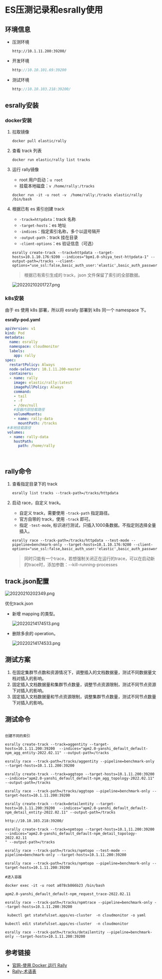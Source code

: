 # ES压测记录和esrally使用


## 环境信息

- 压测环境
  
    ```
    http://10.1.11.200:39200/
    ```
    
- 开发环境
  
    ```java
    http://10.10.101.69:39200
    ```
    
- 测试环境
  
    ```java
    http://10.10.103.218:39200/
    ```
    

## esrally安装

### docker安装

1. 拉取镜像
   
    ```
    docker pull elastic/rally
    ```
    
2. 查看 track 列表
   
    ```
    docker run elastic/rally list tracks
    ```
    
3. 运行 rally镜像
    - root 用户启动：`u root`
    - 挂载本地磁盘：`v /home/rally:/tracks`
    
    ```
    docker run -it -u root -v  /home/rally:/tracks elastic/rally /bin/bash
    ```
    
4. 根据已有 es 索引创建 track
    - `-track=httpdata`：track 名称
    - `-target-hosts`：es 地址
    - `-indices`：指定索引名称，多个以逗号隔开
    - `-output-path`：track 挂在目录
    - `-client-options`：es 验证信息（可选）
    
    ```
    esrally create-track --track=httpdata --target-hosts=10.1.10.176:9200 --indices="bpm1.0-shiya_test-httpdata-1" --output-path=/tracks --client-options="use_ssl:false,basic_auth_user:'elastic',basic_auth_password:'elastic'"
    ```
    
    > 根据已有索引生成的 track，json 文件保留了索引的全部数据。
    > 
    
    ![20220210201727.png](https://s2.loli.net/2025/06/26/OPLqC2hRxYEsjMd.png)
    

### k8s安装

由于 es 使用 k8s 部署，所以将 esrally 部署到 k8s 同一个 namespace 下。

**esrally-pod.yaml**

```yaml
apiVersion: v1
kind: Pod
metadata:
  name: esrally
  namespace: cloudmonitor
  labels:
    app: rally
spec:
  restartPolicy: Always
  node-selector: 10.1.11.200-master
  containers:
  - name: rally
    image: elastic/rally:latest
    imagePullPolicy: Always
    command:
    - tail
    - -f
    - /dev/null
    #容器内部挂载路径
    volumeMounts:
    - name: rally-data
      mountPath: /tracks
 #本地挂载路径
 volumes:
  - name: rally-data
    hostPath:
      path: /home/rally
      
                    
```

## rally命令

1. 查看指定目录下的 track
   
    ```
    esrally list tracks --track-path=/tracks/httpdata
    ```
    
2. 启动 race，自定义 track。
    - 自定义 track，需要使用 `-track-path` 指定路径。
    - 官方自带的 track，使用 `-track` 即可。
    - 指定 `-test-mode`, 标识进行测试，只插入1000条数据。不指定则选择全量插入。
    
    ```
    esrally race --track-path=/tracks/httpdata --test-mode --pipeline=benchmark-only --target-hosts=10.1.10.176:9200 --client-options="use_ssl:false,basic_auth_user:'elastic',basic_auth_password:'elastic'"
    ```
    
    > 同时只能有一个trace，若想强制关闭正在运行的trace，可以在启动新的trace时，添加参数：--kill-running-processes
    > 

## track.json配置

![20220210202349.png](https://s2.loli.net/2025/06/26/DJzW146YKSMnFTx.png)

优化track.json

- 新增 mapping 的类型。
  
    ![20220214174513.png](https://s2.loli.net/2025/06/26/MGRH3AxETcYk2BS.png)
    
- 删除多余的 operation。
  
    ![20220214174533.png](https://s2.loli.net/2025/06/26/6Z9GRzkYn8TciI5.png)
    

## 测试方案

1. 在固定集群节点数和资源情况下，调整插入的文档数据量，测试不同数据量文档对插入的影响。
2. 固定插入文档数据量和集群节点数量，调整节点资源限制，测试不同节点资源下对插入的影响。
3. 固定插入文档数据量和节点资源限制，调整集群节点数量，测试不同节点数量下对插入的影响。

## 测试命令

```

创建不同的索引

esrally create-track --track=aggentity --target-hosts=10.1.11.200:39200  --indices="apm2.0-yanshi_default_default-npm_agg_entity-2022.02.11" --output-path=/tracks

esrally race --track-path=/tracks/aggentity --pipeline=benchmark-only --target-hosts=10.1.11.200:39200 

esrally create-track --track=aggtopo --target-hosts=10.1.11.200:39200  --indices="apm2.0-yanshi_default_default-npm_agg_topology-2022.02.11" --output-path=/tracks

esrally race --track-path=/tracks/aggtopo --pipeline=benchmark-only --target-hosts=10.1.11.200:39200 

esrally create-track --track=detailentity --target-hosts=10.1.11.200:39200  --indices="apm2.0-yanshi_default_default-npm_detail_entity-2022.02.11" --output-path=/tracks

http://10.10.103.218:39200/

esrally create-track --track=npmtopo --target-hosts=10.1.11.200:39200 --indices="apm2.0-yanshi_default_default-npm_detail_topology-2022.02.11
" --output-path=/tracks

esrally race --track-path=/tracks/npmtopo --test-mode --pipeline=benchmark-only --target-hosts=10.1.11.200:39200 

esrally race --track-path=/tracks/npmtopo --pipeline=benchmark-only --target-hosts=10.1.11.200:39200 

#进入容器

docker exec -it -u root a078cb866b23 /bin/bash

apm2.0-yanshi_default_default-npm_request_trace-2022.02.11

esrally race --track-path=/tracks/npmtrace --pipeline=benchmark-only --target-hosts=10.1.11.200:39200 

 kubectl get statefulset.apps/es-cluster  -n cloudmonitor -o yaml

kubectl edit statefulset.apps/es-cluster  -n cloudmonitor 

esrally race --track-path=/tracks/detailentity --pipeline=benchmark-only --target-hosts=10.1.11.200:39200 
```

## 参考链接

- [官网-使用 Docker 运行 Rally](https://esrally.readthedocs.io/en/2.3.1/docker.html)
- [Rally-术语表](http://esrally.lyremelody.org/zh_CN/latest/glossary.html)